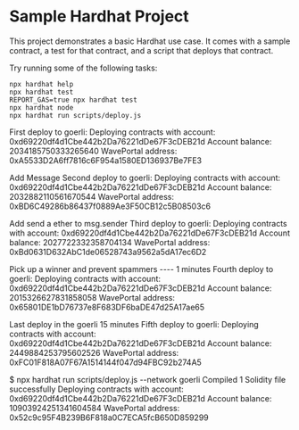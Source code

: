 # Sample Hardhat Project

This project demonstrates a basic Hardhat use case. It comes with a sample contract, a test for that contract, and a script that deploys that contract.

Try running some of the following tasks:

```shell
npx hardhat help
npx hardhat test
REPORT_GAS=true npx hardhat test
npx hardhat node
npx hardhat run scripts/deploy.js
```


First deploy to goerli:
Deploying contracts with account:  0xd69220df4d1Cbe442b2Da76221dDe67F3cDEB21d
Account balance:  2034185750333265640
WavePortal address:  0xA5533D2A6ff7816c6F954a1580ED136937Be7FE3


Add Message
Second deploy to goerli:
Deploying contracts with account:  0xd69220df4d1Cbe442b2Da76221dDe67F3cDEB21d
Account balance:  2032882110561670544
WavePortal address:  0xBD6C49286b86437f0889Ae3F50CB12c5B08503c6


Add send a ether to msg.sender
Third deploy to goerli:
Deploying contracts with account:  0xd69220df4d1Cbe442b2Da76221dDe67F3cDEB21d
Account balance:  2027722332358704134
WavePortal address:  0xBd0631D632AbC1de06528743a9562a5dA17ec6D2


Pick up a winner and prevent spammers ---- 1 minutes
Fourth deploy to goerli:
Deploying contracts with account:  0xd69220df4d1Cbe442b2Da76221dDe67F3cDEB21d
Account balance:  2015326627831858058
WavePortal address:  0x65801DE1bD76737e8F683DF6baDE47d25A17ae65


Last deploy in the goerli 15 minutes
Fifth deploy to goerli:
Deploying contracts with account:  0xd69220df4d1Cbe442b2Da76221dDe67F3cDEB21d
Account balance:  2449884253795602526
WavePortal address:  0xFC01F818A07F67A1514144f047d94FBC92b274A5


$ npx hardhat run scripts/deploy.js --network goerli
Compiled 1 Solidity file successfully
Deploying contracts with account:  0xd69220df4d1Cbe442b2Da76221dDe67F3cDEB21d
Account balance:  10903924251341604584
WavePortal address:  0x52c9c95F4B239B6F818a0C7ECA5fcB650D859299

